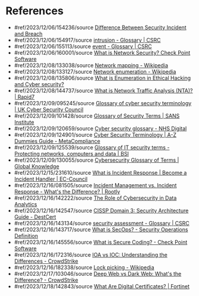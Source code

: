 # References
- #ref/2023/12/06/154236/source [Difference Between Security Incident and Breach](https://www.cobalt.io/blog/difference-between-security-incident-and-breach)
- #ref/2023/12/06/154917/source [intrusion - Glossary | CSRC](https://csrc.nist.gov/glossary/term/intrusion)
- #ref/2023/12/06/155113/source [event - Glossary | CSRC](https://csrc.nist.gov/glossary/term/event)
- #ref/2023/12/06/160001/source [What is Network Security? Check Point Software](https://www.checkpoint.com/cyber-hub/network-security/what-is-network-security/)
- #ref/2023/12/08/133038/source [Network mapping - Wikipedia](https://en.wikipedia.org/wiki/Network_mapping)
- #ref/2023/12/08/133127/source [Network enumeration - Wikipedia](https://en.wikipedia.org/wiki/Network_enumeration)
- #ref/2023/12/08/135806/source [What is Enumeration in Ethical Hacking and Cyber security?](https://www.eccouncil.org/cybersecurity-exchange/ethical-hacking/enumeration-ethical-hacking/)
- #ref/2023/12/08/144737/source [What is Network Traffic Analysis (NTA)? | Rapid7](https://www.rapid7.com/fundamentals/network-traffic-analysis/)
- #ref/2023/12/09/095245/source [Glossary of cyber security terminology | UK Cyber Security Council](https://www.ukcybersecuritycouncil.org.uk/glossary/)
- #ref/2023/12/09/101428/source [Glossary of Security Terms | SANS Institute](https://www.sans.org/security-resources/glossary-of-terms/)
- #ref/2023/12/09/120659/source [Cyber security glossary - NHS Digital](https://digital.nhs.uk/cyber-and-data-security/about-us/cyber-security-glossary)
- #ref/2023/12/09/124901/source [Cyber Security Terminology | A-Z Dummies Guide - MetaCompliance](https://www.metacompliance.com/cyber-security-terminology)
- #ref/2023/12/09/125539/source [Glossary of IT security terms - Protecting networks, computers and data | BSI](https://www.bsigroup.com/en-GB/Cyber-Security/Glossary-of-cyber-security-terms/)
- #ref/2023/12/09/130055/source [Cybersecurity Glossary of Terms | Global Knowledge](https://www.globalknowledge.com/ca-en/topics/cybersecurity/glossary-of-terms/)
- #ref/2023/12/15/231610/source [What is Incident Response | Become a Incident Handler | EC-Council](https://www.eccouncil.org/cybersecurity/what-is-incident-response/)
- #ref/2023/12/16/081505/source [Incident Management vs. Incident Response - What's the Difference? | Rootly](https://rootly.com/blog/incident-management-vs-incident-response-what-s-the-difference)
- #ref/2023/12/16/142222/source [The Role of Cybersecurity in Data Analytics](https://www.ironhack.com/gb/blog/the-role-of-cybersecurity-in-data-analytics)
- #ref/2023/12/16/142547/source [CISSP Domain 3: Security Architecture Guide - DestCert](https://destcert.com/resources/domain-3-security-architecture-and-engineering/)
- #ref/2023/12/16/143134/source [security assessment - Glossary | CSRC](https://csrc.nist.gov/glossary/term/security_assessment)
- #ref/2023/12/16/143717/source [What is SecOps? - Security Operations Definition](https://www.cyberark.com/what-is/security-operations/)
- #ref/2023/12/16/145556/source [What is Secure Coding? - Check Point Software](https://www.checkpoint.com/cyber-hub/cloud-security/what-is-secure-coding/)
- #ref/2023/12/16/172316/source [IOA vs IOC: Understanding the Differences - CrowdStrike](https://www.crowdstrike.com/cybersecurity-101/indicators-of-compromise/ioa-vs-ioc/)
- #ref/2023/12/16/182338/source [Lock picking - Wikipedia](https://en.wikipedia.org/wiki/Lock_picking)
- #ref/2023/12/17/103046/source [Deep Web vs Dark Web: What's the Difference? - CrowdStrike](https://www.crowdstrike.com/cybersecurity-101/the-dark-web-explained/deep-web-vs-dark-web/)
- #ref/2023/12/18/142843/source [What Are Digital Certificates? | Fortinet](https://www.fortinet.com/resources/cyberglossary/digital-certificates)
